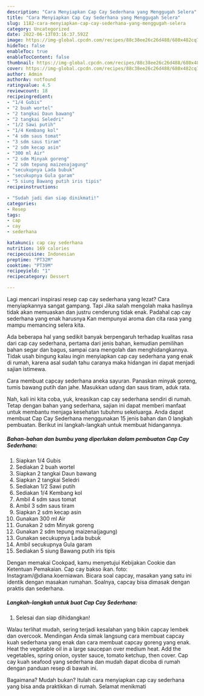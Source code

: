```yaml
---
description: "Cara Menyiapkan Cap Cay Sederhana yang Menggugah Selera"
title: "Cara Menyiapkan Cap Cay Sederhana yang Menggugah Selera"
slug: 1182-cara-menyiapkan-cap-cay-sederhana-yang-menggugah-selera
category: Uncategorized
date: 2022-06-13T03:16:37.592Z
image: https://img-global.cpcdn.com/recipes/88c38ee26c26d488/680x482cq70/cap-cay-sederhana-foto-resep-utama.jpg
hideToc: false
enableToc: true
enableTocContent: false
thumbnail: https://img-global.cpcdn.com/recipes/88c38ee26c26d488/680x482cq70/cap-cay-sederhana-foto-resep-utama.jpg
cover: https://img-global.cpcdn.com/recipes/88c38ee26c26d488/680x482cq70/cap-cay-sederhana-foto-resep-utama.jpg
author: Admin
authorAv: notfound
ratingvalue: 4.5
reviewcount: 18
recipeingredient:
- "1/4 Gubis"
- "2 buah wortel"
- "2 tangkai Daun bawang"
- "2 tangkai Seledri"
- "1/2 Sawi putih"
- "1/4 Kembang kol"
- "4 sdm saus tomat"
- "3 sdm saus tiram"
- "2 sdm kecap asin"
- "300 ml Air"
- "2 sdm Minyak goreng"
- "2 sdm tepung maizenajagung"
- "secukupnya Lada bubuk"
- "secukupnya Gula garam"
- "5 siung Bawang putih iris tipis"
recipeinstructions:

- "Sudah jadi dan siap dinikmati!"
categories:
- Resep
tags:
- cap
- cay
- sederhana

katakunci: cap cay sederhana 
nutrition: 169 calories
recipecuisine: Indonesian
preptime: "PT32M"
cooktime: "PT39M"
recipeyield: "1"
recipecategory: Dessert

---
```



Lagi mencari inspirasi resep cap cay sederhana yang lezat? Cara menyiapkannya sangat gampang. Tapi Jika salah mengolah maka hasilnya tidak akan memuaskan dan justru cenderung tidak enak. Padahal cap cay sederhana yang enak harusnya Kan mempunyai aroma dan cita rasa yang mampu memancing selera kita.


Ada beberapa hal yang sedikit banyak berpengaruh terhadap kualitas rasa dari cap cay sederhana, pertama dari jenis bahan, kemudian pemilihan bahan segar dan bagus, sampai cara mengolah dan menghidangkannya. Tidak usah bingung kalau ingin menyiapkan cap cay sederhana yang enak di rumah, karena asal sudah tahu caranya maka hidangan ini dapat menjadi sajian istimewa.

Cara membuat capcay sederhana aneka sayuran. Panaskan minyak goreng, tumis bawang putih dan jahe. Masukkan udang dan saus tiram, aduk rata.


Nah, kali ini kita coba, yuk, kreasikan cap cay sederhana sendiri di rumah. Tetap dengan bahan yang sederhana, sajian ini dapat memberi manfaat untuk membantu menjaga kesehatan tubuhmu sekeluarga. Anda dapat membuat Cap Cay Sederhana menggunakan 15 jenis bahan dan 0 langkah pembuatan. Berikut ini langkah-langkah untuk membuat hidangannya.

<!--inarticleads1-->

##### Bahan-bahan dan bumbu yang diperlukan dalam pembuatan Cap Cay Sederhana:

1. Siapkan 1/4 Gubis
1. Sediakan 2 buah wortel
1. Siapkan 2 tangkai Daun bawang
1. Siapkan 2 tangkai Seledri
1. Sediakan 1/2 Sawi putih
1. Sediakan 1/4 Kembang kol
1. Ambil 4 sdm saus tomat
1. Ambil 3 sdm saus tiram
1. Siapkan 2 sdm kecap asin
1. Gunakan 300 ml Air
1. Gunakan 2 sdm Minyak goreng
1. Gunakan 2 sdm tepung maizena(jagung)
1. Gunakan secukupnya Lada bubuk
1. Ambil secukupnya Gula garam
1. Sediakan 5 siung Bawang putih iris tipis


Dengan memakai Cookpad, kamu menyetujui Kebijakan Cookie dan Ketentuan Pemakaian. Cap cay bakso ikan. foto: Instagram/@diana.koerniawan. Bicara soal capcay, masakan yang satu ini identik dengan masakan rumahan. Soalnya, capcay bisa dimasak dengan praktis dan sederhana. 

<!--inarticleads2-->

##### Langkah-langkah untuk buat Cap Cay Sederhana:


1. Selesai dan siap dihidangkan!

Walau terlihat mudah, sering terjadi kesalahan yang bikin capcay lembek dan overcook. Mendingan Anda simak langsung cara membuat capcay kuah sederhana yang enak dan cara membuat capcay goreng yang enak. Heat the vegetable oil in a large saucepan over medium heat. Add the vegetables, spring onion, oyster sauce, tomato ketchup, then cover. Cap cay kuah seafood yang sederhana dan mudah dapat dicoba di rumah dengan panduan resep di bawah ini. 

Bagaimana? Mudah bukan? Itulah cara menyiapkan cap cay sederhana yang bisa anda praktikkan di rumah. Selamat menikmati
